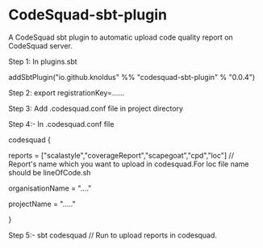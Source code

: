 # CodeSquad-sbt-plugin
A CodeSquad sbt plugin to automatic upload code quality report on CodeSquad server.

Step 1: In plugins.sbt

addSbtPlugin("io.github.knoldus" %% "codesquad-sbt-plugin" % "0.0.4")

Step 2: export registrationKey=......

Step 3: Add .codesquad.conf file in project directory

Step 4:- In .codesquad.conf file

codesquad
  {

reports = ["scalastyle","coverageReport","scapegoat","cpd","loc"] // Report's name which you want to upload in codesquad.For loc file name should be lineOfCode.sh

organisationName = "...."

projectName = "....."

}

Step 5:- sbt codesquad  // Run to upload reports in codesquad.
